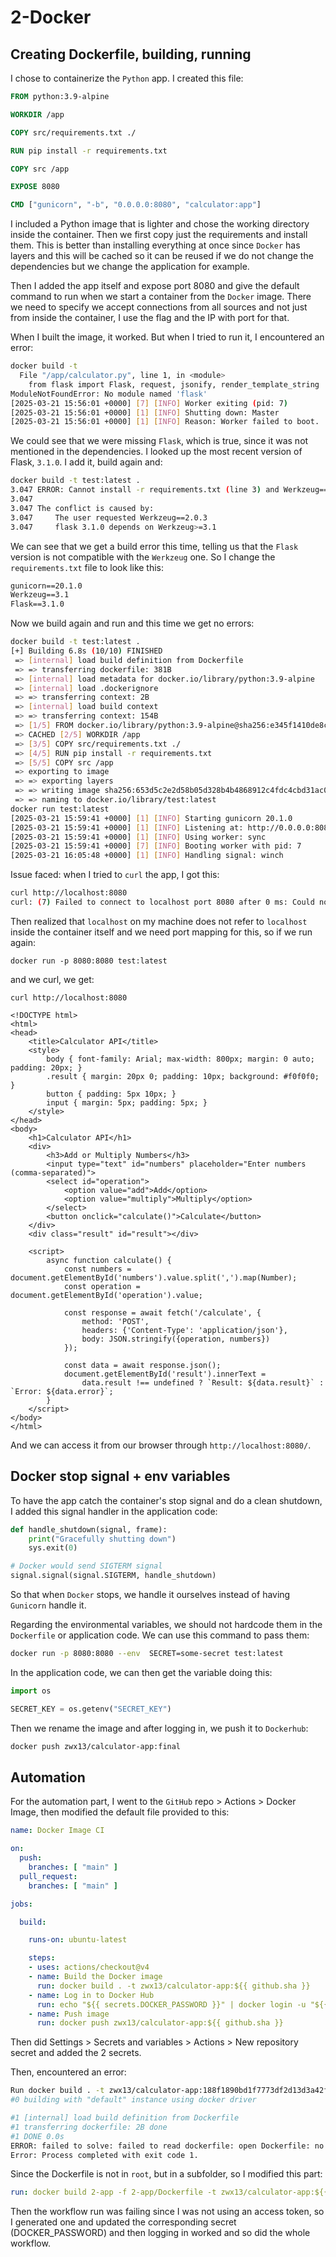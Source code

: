 # 2-Docker

## Creating Dockerfile, building, running
I chose to containerize the `Python` app. I created this file:

```Dockerfile
FROM python:3.9-alpine

WORKDIR /app

COPY src/requirements.txt ./

RUN pip install -r requirements.txt

COPY src /app

EXPOSE 8080

CMD ["gunicorn", "-b", "0.0.0.0:8080", "calculator:app"]
```

I included a Python image that is lighter and chose the working directory inside the container. Then we first copy just the requirements and install them. This is better than installing everything at once since `Docker` has layers and this will be cached so it can be reused if we do not change the dependencies but we change the application for example.

Then I added the app itself and expose port 8080 and give the default command to run when we start a container from the `Docker` image. There we need to specify we accept connections from all sources and not just from inside the container, I use the flag and the IP with port for that.

When I built the image, it worked. But when I tried to run it, I encountered an error:
```bash
docker build -t
  File "/app/calculator.py", line 1, in <module>
    from flask import Flask, request, jsonify, render_template_string
ModuleNotFoundError: No module named 'flask'
[2025-03-21 15:56:01 +0000] [7] [INFO] Worker exiting (pid: 7)
[2025-03-21 15:56:01 +0000] [1] [INFO] Shutting down: Master
[2025-03-21 15:56:01 +0000] [1] [INFO] Reason: Worker failed to boot.
```

We could see that we were missing `Flask`, which is true, since it was not mentioned in the dependencies. I looked up the most recent version of Flask, `3.1.0`. I add it, build again and:
```bash
docker build -t test:latest .
3.047 ERROR: Cannot install -r requirements.txt (line 3) and Werkzeug==2.0.3 because these package versions have conflicting dependencies.
3.047 
3.047 The conflict is caused by:
3.047     The user requested Werkzeug==2.0.3
3.047     flask 3.1.0 depends on Werkzeug>=3.1
```

We can see that we get a build error this time, telling us that the `Flask` version is not compatible with the `Werkzeug` one. So I change the `requirements.txt`    file to look like this:

```txt
gunicorn==20.1.0
Werkzeug==3.1
Flask==3.1.0
```

Now we build again and run and this time we get no errors:

```bash
docker build -t test:latest .
[+] Building 6.8s (10/10) FINISHED                                                                                                                                  docker:default
 => [internal] load build definition from Dockerfile                                                                                                                          0.0s
 => => transferring dockerfile: 381B                                                                                                                                          0.0s
 => [internal] load metadata for docker.io/library/python:3.9-alpine                                                                                                          0.7s
 => [internal] load .dockerignore                                                                                                                                             0.0s
 => => transferring context: 2B                                                                                                                                               0.0s
 => [internal] load build context                                                                                                                                             0.0s
 => => transferring context: 154B                                                                                                                                             0.0s
 => [1/5] FROM docker.io/library/python:3.9-alpine@sha256:e345f1410de8c8c40a0afac784deabce796a52f26965c41290a710d4fb47fabe                                                    0.0s
 => CACHED [2/5] WORKDIR /app                                                                                                                                                 0.0s
 => [3/5] COPY src/requirements.txt ./                                                                                                                                        0.1s
 => [4/5] RUN pip install -r requirements.txt                                                                                                                                 4.8s
 => [5/5] COPY src /app                                                                                                                                                       0.1s 
 => exporting to image                                                                                                                                                        1.0s 
 => => exporting layers                                                                                                                                                       0.9s 
 => => writing image sha256:653d5c2e2d58b05d328b4b4868912c4fdc4cbd31ac01af68e4c208b2b9d76818                                                                                  0.0s 
 => => naming to docker.io/library/test:latest                                                                                                                                0.0s 
docker run test:latest 
[2025-03-21 15:59:41 +0000] [1] [INFO] Starting gunicorn 20.1.0
[2025-03-21 15:59:41 +0000] [1] [INFO] Listening at: http://0.0.0.0:8080 (1)
[2025-03-21 15:59:41 +0000] [1] [INFO] Using worker: sync
[2025-03-21 15:59:41 +0000] [7] [INFO] Booting worker with pid: 7
[2025-03-21 16:05:48 +0000] [1] [INFO] Handling signal: winch
```

Issue faced: when I tried to `curl` the app, I got this:
```bash
curl http://localhost:8080
curl: (7) Failed to connect to localhost port 8080 after 0 ms: Could not connect to server
```

Then realized that `localhost` on my machine does not refer to `localhost` inside the container itself and we need port mapping for this, so if we run again:

```
docker run -p 8080:8080 test:latest
```

and we curl, we get:
```bash'
curl http://localhost:8080

<!DOCTYPE html>
<html>
<head>
    <title>Calculator API</title>
    <style>
        body { font-family: Arial; max-width: 800px; margin: 0 auto; padding: 20px; }
        .result { margin: 20px 0; padding: 10px; background: #f0f0f0; }
        button { padding: 5px 10px; }
        input { margin: 5px; padding: 5px; }
    </style>
</head>
<body>
    <h1>Calculator API</h1>
    <div>
        <h3>Add or Multiply Numbers</h3>
        <input type="text" id="numbers" placeholder="Enter numbers (comma-separated)">
        <select id="operation">
            <option value="add">Add</option>
            <option value="multiply">Multiply</option>
        </select>
        <button onclick="calculate()">Calculate</button>
    </div>
    <div class="result" id="result"></div>

    <script>
        async function calculate() {
            const numbers = document.getElementById('numbers').value.split(',').map(Number);
            const operation = document.getElementById('operation').value;
            
            const response = await fetch('/calculate', {
                method: 'POST',
                headers: {'Content-Type': 'application/json'},
                body: JSON.stringify({operation, numbers})
            });
            
            const data = await response.json();
            document.getElementById('result').innerText = 
                data.result !== undefined ? `Result: ${data.result}` : `Error: ${data.error}`;
        }
    </script>
</body>
</html>
```

And we can access it from our browser through `http://localhost:8080/`.

## Docker stop signal + env variables

To have the app catch the container's stop signal and do a clean shutdown, I added this signal handler in the application code:

```python
def handle_shutdown(signal, frame):
    print("Gracefully shutting down")
    sys.exit(0)

# Docker would send SIGTERM signal
signal.signal(signal.SIGTERM, handle_shutdown)
```

So that when `Docker` stops, we handle it ourselves instead of having `Gunicorn` handle it.

Regarding the environmental variables, we should not hardcode them in the `Dockerfile` or application code. We can use this command to pass them:
```bash
docker run -p 8080:8080 --env  SECRET=some-secret test:latest
```

In the application code, we can then get the variable doing this:
```python
import os

SECRET_KEY = os.getenv("SECRET_KEY")
```
Then we rename the image and after logging in, we push it to `Dockerhub`:
```bash
docker push zwx13/calculator-app:final
```

## Automation

For the automation part, I went to the `GitHub` repo > Actions > Docker Image, then modified the default file provided to this:

```yaml
name: Docker Image CI

on:
  push:
    branches: [ "main" ]
  pull_request:
    branches: [ "main" ]

jobs:

  build:

    runs-on: ubuntu-latest

    steps:
    - uses: actions/checkout@v4
    - name: Build the Docker image
      run: docker build . -t zwx13/calculator-app:${{ github.sha }}
    - name: Log in to Docker Hub
      run: echo "${{ secrets.DOCKER_PASSWORD }}" | docker login -u "${{ secrets.DOCKER_USERNAME }}" --password-stdin
    - name: Push image
      run: docker push zwx13/calculator-app:${{ github.sha }}
```

Then did Settings > Secrets and variables > Actions > New repository secret and added the 2 secrets.

Then, encountered an error:
```bash
Run docker build . -t zwx13/calculator-app:188f1890bd1f7773df2d13d3a42f2d5338a5153e
#0 building with "default" instance using docker driver

#1 [internal] load build definition from Dockerfile
#1 transferring dockerfile: 2B done
#1 DONE 0.0s
ERROR: failed to solve: failed to read dockerfile: open Dockerfile: no such file or directory
Error: Process completed with exit code 1.
```

Since the Dockerfile is not in `root`, but in a subfolder, so I modified this part:
```yaml
run: docker build 2-app -f 2-app/Dockerfile -t zwx13/calculator-app:${{ github.sha }}
```

Then the workflow run was failing since I was not using an access token, so I generated one and updated the corresponding secret (DOCKER_PASSWORD) and then logging in worked and so did the whole workflow.
